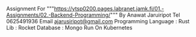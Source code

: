 Assignment For """https://ytsp0200.pages.labranet.jamk.fi/01.-Assignments/02.-Backend-Programming/""" 
By Anawat Jaruiripot
Tel 0625491936
Email ajarusiripot@gmail.com
Programming Language : Rust
Lib : Rocket 
Database : Mongo
Run On Kubernetes
